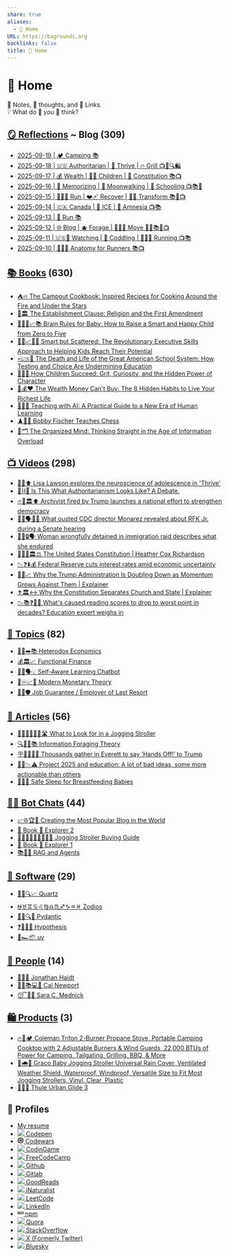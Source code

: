 ```yaml
---
share: true
aliases:
  - 🏡 Home
URL: https://bagrounds.org
backlinks: false
title: 🏡 Home
---
```

# 🏡 Home  
📑 Notes, 💭 thoughts, and 🔗 Links.  
❔ What do 🫵 _you_ 🤔 think?  
  
## [🪞 Reflections](./reflections/index.md) ~ Blog (309)  
- [2025-09-19 | 🏕️ Camping 📚](./reflections/2025-09-19.md)  
- [2025-09-18 | 🇺🇸 Authoritarian | 🌱 Thrive | 🔥 Grill 📺📰🔍🛍️](./reflections/2025-09-18.md)  
- [2025-09-17 | 💰 Wealth | 👶🏼 Children | 📜 Constitution 📚📺](./reflections/2025-09-17.md)  
- [2025-09-16 | 🧠 Memorizing | 🌝 Moonwalking | 🏫 Schooling 📺📚📰](./reflections/2025-09-16.md)  
- [2025-09-15 | 🏃🏼‍♀️ Run | ❤️‍🩹 Recover | 👶🏼 Transform 📚📰📺](./reflections/2025-09-15.md)  
- [2025-09-14 | 🇨🇦 Canada | 🥶 ICE | 🥴 Amnesia 📺📚](./reflections/2025-09-14.md)  
- [2025-09-13 | 👣 Run 📚](./reflections/2025-09-13.md)  
- [2025-09-12 | 🌐 Blog | 🫐 Forage | 🏃🏼‍♀️ Move 🤖💬📚📄📺](./reflections/2025-09-12.md)  
- [2025-09-11 | 🇺🇸👀 Watching | 🦺 Coddling | 🏃🏼‍♀️ Running 📺📚](./reflections/2025-09-11.md)  
- [2025-09-10 | 🏃🏼‍♀️ Anatomy for Runners 📚📺](./reflections/2025-09-10.md)  
  
  
## [📚 Books](./books/index.md) (630)  
- [⛺🔥 The Campout Cookbook: Inspired Recipes for Cooking Around the Fire and Under the Stars](./books/the-campout-cookbook-inspired-recipes-for-cooking-around-the-fire-and-under-the-stars.md)  
- [🙏🏛️ The Establishment Clause: Religion and the First Amendment](./books/the-establishment-clause-religion-and-the-first-amendment.md)  
- [👶🧠😊📈📚 Brain Rules for Baby: How to Raise a Smart and Happy Child from Zero to Five](./books/brain-rules-for-baby.md)  
- [🧠🧩📈🧑‍🏫 Smart but Scattered: The Revolutionary Executive Skills Approach to Helping Kids Reach Their Potential](./books/smart-but-scattered.md)  
- [💀🇺🇸🏫 The Death and Life of the Great American School System: How Testing and Choice Are Undermining Education](./books/the-death-and-life-of-the-great-american-school-system-how-testing-and-choice-are-undermining-education.md)  
- [🧑‍🎓🌱 How Children Succeed: Grit, Curiosity, and the Hidden Power of Character](./books/how-children-succeed-grit-curiosity-and-the-hidden-power-of-character.md)  
- [🚫💰❤️ The Wealth Money Can't Buy: The 8 Hidden Habits to Live Your Richest Life](./books/the-wealth-money-cant-buy-the-8-hidden-habits-to-live-your-richest-life.md)  
- [🤖🧑‍🏫 Teaching with AI: A Practical Guide to a New Era of Human Learning](./books/teaching-with-ai-a-practical-guide-to-a-new-era-of-human-learning.md)  
- [♟️🧑‍🏫 Bobby Fischer Teaches Chess](./books/bobby-fischer-teaches-chess.md)  
- [🧠🗂️ The Organized Mind: Thinking Straight in the Age of Information Overload](./books/the-organized-mind-thinking-straight-in-the-age-of-information-overload.md)  
  
  
## [📺 Videos](./videos/index.md) (298)  
- [🧠🌱⬆️ Lisa Lawson explores the neuroscience of adolescence in 'Thrive'](./videos/lisa-lawson-explores-the-neuroscience-of-adolescence-in-thrive.md)  
- [👑⛓️🤔 Is This What Authoritarianism Looks Like? A Debate.](./videos/is-this-what-authoritarianism-looks-like-a-debate.md)  
- [🔥🚫🏛️⬆️ Archivist fired by Trump launches a national effort to strengthen democracy](./videos/archivist-fired-by-trump-launches-a-national-effort-to-strengthen-democracy.md)  
- [👩‍⚕️🗣️🙊👨 What ousted CDC director Monarez revealed about RFK Jr. during a Senate hearing](./videos/what-ousted-cdc-director-monarez-revealed-about-rfk-jr-during-a-senate-hearing.md)  
- [👩‍⚖️🔒🗣️ Woman wrongfully detained in immigration raid describes what she endured](./videos/woman-wrongfully-detained-in-immigration-raid-describes-what-she-endured.md)  
- [📜🇺🇸🏛️⚖️ The United States Constitution | Heather Cox Richardson](./videos/the-united-states-constitution-heather-cox-richardson.md)  
- [📉❓⬇️💰 Federal Reserve cuts interest rates amid economic uncertainty](./videos/federal-reserve-cuts-interest-rates-amid-economic-uncertainty.md)  
- [👴🚫📈 Why the Trump Administration Is Doubling Down as Momentum Grows Against Them | Explainer](./videos/why-the-trump-administration-is-doubling-down-as-momentum-grows-against-them-explainer.md)  
- [✝️🏛️↔️ Why the Constitution Separates Church and State | Explainer](./videos/why-the-constitution-separates-church-and-state-explainer.md)  
- [📉📚❓🧑‍🏫 What's caused reading scores to drop to worst point in decades? Education expert weighs in](./videos/whats-caused-reading-scores-to-drop-to-worst-point-in-decades-education-expert-weighs-in.md)  
  
  
## [🌌 Topics](./topics/index.md) (82)  
- [🤔🚫➡️📚 Heterodox Economics](./topics/heterodox-economics.md)  
- [💰🏛️📈 Functional Finance](./topics/functional-finance.md)  
- [🧠🤖🗣️💡 Self-Aware Learning Chatbot](./topics/self-aware-learning-chatbot.md)  
- [🏦♾️📈💸 Modern Monetary Theory](./topics/modern-monetary-theory.md)  
- [🧑‍💼🛡️ Job Guarantee / Employer of Last Resort](./topics/job-guarantee-employer-of-last-resort.md)  
  
  
## [📄  Articles](./articles/index.md) (56)  
- [👀👶🏼🏃🏼‍♀️🛣️ What to Look for in a Jogging Stroller](./articles/what-to-look-for-in-a-jogging-stroller.md)  
- [🔍🍎🌲📚 Information Foraging Theory](./articles/information-foraging-theory.md)  
- [🪧👐🏽🚫👹 Thousands gather in Everett to say ‘Hands Off!’ to Trump](./articles/thousands-gather-in-everett-to-say-hands-off-to-trump.md)  
- [🚫🏫📉⚠️ Project 2025 and education: A lot of bad ideas, some more actionable than others](./articles/project-2025-and-education-a-lot-of-bad-ideas-some-more-actionable-than-others.md)  
- [🤱😴👶 Safe Sleep for Breastfeeding Babies](./articles/safe-sleep-for-breastfeeding-babies.md)  
  
  
## [🤖💬 Bot Chats](./bot-chats/index.md) (44)  
- [📈🌐🏆📢 Creating the Most Popular Blog in the World](./bot-chats/creating-the-most-popular-blog-in-the-world.md)  
- [📖 Book 🧭 Explorer 2](./bot-chats/book-explorer-2.md)  
- [👶🏼🛒🏃🏼‍♀️🦮💲🦮 Jogging Stroller Buying Guide](./bot-chats/jogging-stroller-buying-guide.md)  
- [📖 Book 🧭 Explorer 1](./bot-chats/book-explorer-1.md)  
- [📚🤖💬 RAG and Agents](./bot-chats/rag-and-agents.md)  
  
  
## [💾 Software](./software/index.md) (29)  
- [💎🔬🔍📈 Quartz](./software/quartz.md)  
- [⛎♉️♊️♋️♌️♍️♎️♏️♐️♑️♒️♓️ Zodios](./software/zodios.md)  
- [🐍📜🔍✅ Pydantic](./software/pydantic.md)  
- [❓🧪✅🤔 Hypothesis](./software/hypothesis.md)  
- [🐍🏎️📦 uv](./software/uv.md)  
  
  
## [👥 People](./people/index.md) (14)  
- [🧠🤝🐘 Jonathan Haidt](./people/jonathan-haidt.md)  
- [👨‍🏫📚💻🤔 Cal Newport](./people/cal-newport.md)  
- [😴🧠🌃 Sara C. Mednick](./people/sara-c-mednick.md)  
  
  
## [🛍️ Products](./products/index.md) (3)  
- [🔥💨🏕️ Coleman Triton 2-Burner Propane Stove, Portable Camping Cooktop with 2 Adjustable Burners & Wind Guards, 22,000 BTUs of Power for Camping, Tailgating, Grilling, BBQ, & More](./products/coleman-triton-2-burner-propane-stove-portable-camping-cooktop-with-2-adjustable-burners-wind-guards-22000-btus-of-power-for-camping-tailgating-grilling-bbq-more.md)  
- [👶🌧️💨 Graco Baby Jogging Stroller Universal Rain Cover, Ventilated Weather Shield, Waterproof, Windproof, Versatile Size to Fit Most Jogging Strollers, Vinyl, Clear, Plastic](./products/graco-baby-jogging-stroller-universal-rain-cover-ventilated-weather-shield-waterproof-windproof-versatile-size-to-fit-most-jogging-strollers-vinyl-clear-plastic.md)  
- [👶🏃🌆 Thule Urban Glide 3](./products/thule-urban-glide-3.md)  
  
  
## 🔗 Profiles  
- [My resume](./topics/my-resume.md)  
- <a href="http://codepen.io/bagrounds"><img style="height:1em; margin:0;" src="https://simpleicons.org/icons/codepen.svg"/> Codepen</a>  
- <a href="http://www.codewars.com/users/bagrounds"><img style="height:1em; margin:0;" src="https://raw.githubusercontent.com/bagrounds/icons/master/codewars.svg"/> Codewars</a>  
- <a href="https://www.codingame.com/profile/0d172b10ecb72b81c2bb2646e8be9d8a8930706"><img style="height:1em; margin:0;" src="https://simpleicons.org/icons/codingame.svg"/> CodinGame</a>  
- <a href="http://freecodecamp.com/bagrounds"><img style="height:1em; margin:0;" src="https://simpleicons.org/icons/freecodecamp.svg"/> FreeCodeCamp</a>  
- <a href="https://github.com/bagrounds"><img style="height:1em; margin:0;" src="https://simpleicons.org/icons/github.svg"/> Github</a>  
- <a href="http://gitlab.com/bagrounds"><img style="height:1em; margin:0;" src="https://simpleicons.org/icons/gitlab.svg"/> Gitlab</a>  
- <a href="http://goodreads.com/bagrounds"><img style="height:1em; margin:0;" src="https://simpleicons.org/icons/goodreads.svg"/> GoodReads</a>  
- <a href="https://www.inaturalist.org/people/8822063"><img style="height:1em; margin:0;" src="https://static.inaturalist.org/wiki_page_attachments/3154-original.png"/> iNaturalist</a>  
- <a href="https://leetcode.com/u/bagrounds"><img style="height:1em; margin:0;" src="https://simpleicons.org/icons/leetcode.svg"/> LeetCode</a>  
- <a href="https://linkedin.com/in/bagrounds"><img style="height:1em; margin:0;" src="https://simpleicons.org/icons/linkedin.svg"/> LinkedIn</a>  
- <a href="http://www.npmjs.com/~bagrounds"><img style="height:1em; margin:0;" src="https://raw.githubusercontent.com/bagrounds/icons/master/npm.svg"/> npm</a>  
- <a href="https://www.quora.com/profile/Bryan-Grounds"><img style="height:1em; margin:0;" src="https://simpleicons.org/icons/quora.svg"/> Quora</a>  
- <a href="http://stackoverflow.com/users/2081363/bagrounds"><img style="height:1em; margin:0;" src="https://simpleicons.org/icons/stackoverflow.svg"/> StackOverflow</a>  
- <a href="https://twitter.com/bagrounds"><img style="height:1em; margin:0;" src="https://simpleicons.org/icons/x.svg"/> X (Formerly Twitter)</a>  
- <a href="https://bsky.app/profile/bagrounds.bsky.social"><img style="height:1em; margin:0;" src="https://simpleicons.org/icons/bluesky.svg"/> Bluesky</a>